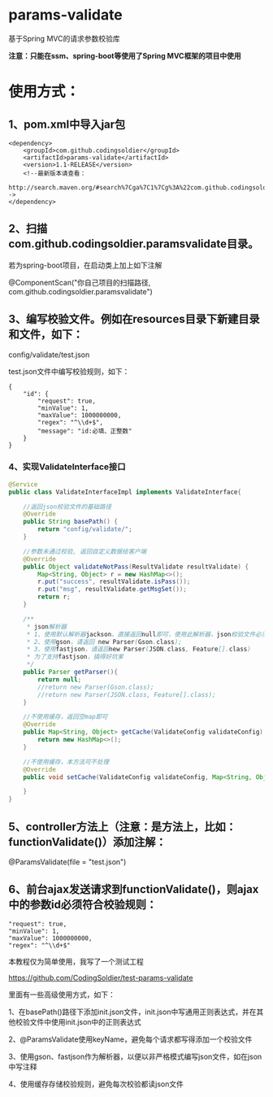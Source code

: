# params-validate
基于Spring MVC的请求参数校验库

**注意：只能在ssm、spring-boot等使用了Spring MVC框架的项目中使用**

# 使用方式：

## 1、pom.xml中导入jar包
	<dependency>
		<groupId>com.github.codingsoldier</groupId>
		<artifactId>params-validate</artifactId>
		<version>1.1-RELEASE</version>
		<!--最新版本请查看：
		http://search.maven.org/#search%7Cga%7C1%7Cg%3A%22com.github.codingsoldier%22-->
	</dependency>
## 2、扫描com.github.codingsoldier.paramsvalidate目录。
  若为spring-boot项目，在启动类上加上如下注解	
  
  @ComponentScan("你自己项目的扫描路径, com.github.codingsoldier.paramsvalidate")
## 3、编写校验文件。例如在resources目录下新建目录和文件，如下：
  config/validate/test.json 

  test.json文件中编写校验规则，如下：
  ```
  {
	  "id": {
	      "request": true,
	      "minValue": 1,
	      "maxValue": 1000000000,
	      "regex": "^\\d+$",
	      "message": "id:必填、正整数"
	  }  
  }
```
### 4、实现ValidateInterface接口
```java
@Service
public class ValidateInterfaceImpl implements ValidateInterface{

    //返回json校验文件的基础路径
    @Override
    public String basePath() {
    	return "config/validate/";    
    }

    //参数未通过校验, 返回自定义数据给客户端
    @Override
    public Object validateNotPass(ResultValidate resultValidate) {
        Map<String, Object> r = new HashMap<>();
        r.put("success", resultValidate.isPass());
        r.put("msg", resultValidate.getMsgSet());
        return r;
    }

    /**
     * json解析器
     * 1、使用默认解析器jackson，直接返回null即可，使用此解析器，json校验文件必须以严格模式编写
     * 2、使用gson，请返回 new Parser(Gson.class);
     * 3、使用fastjson，请返回new Parser(JSON.class, Feature[].class)
     * 为了支持fastjson，搞得好坑爹
     */
    public Parser getParser(){
        return null;
        //return new Parser(Gson.class);
        //return new Parser(JSON.class, Feature[].class);
    }

    //不使用缓存，返回空map即可
    @Override
    public Map<String, Object> getCache(ValidateConfig validateConfig) {
        return new HashMap<>();
    }

    //不使用缓存，本方法可不处理
    @Override
    public void setCache(ValidateConfig validateConfig, Map<String, Object> json) {

    }
} 
```
## 5、controller方法上（注意：是方法上，比如：functionValidate()）添加注解：
   @ParamsValidate(file = "test.json")
## 6、前台ajax发送请求到functionValidate()，则ajax中的参数id必须符合校验规则：  
```
"request": true,
"minValue": 1,
"maxValue": 1000000000,
"regex": "^\\d+$"
```



本教程仅为简单使用，我写了一个测试工程

https://github.com/CodingSoldier/test-params-validate

里面有一些高级使用方式，如下：

1、在basePath()路径下添加init.json文件，init.json中写通用正则表达式，并在其他校验文件中使用init.json中的正则表达式

2、@ParamsValidate使用keyName，避免每个请求都写得添加一个校验文件

3、使用gson、fastjson作为解析器，以便以非严格模式编写json文件，如在json中写注释

4、使用缓存存储校验规则，避免每次校验都读json文件
